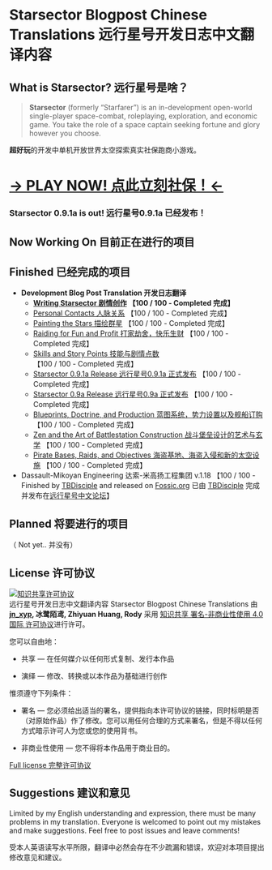 # Starsector Blogpost Chinese Translations 远行星号开发日志中文翻译内容

## What is Starsector? 远行星号是啥？

>**Starsector** (formerly “Starfarer”) is an in-development open-world single-player space-combat, roleplaying, exploration, and economic game. You take the role of a space captain seeking fortune and glory however you choose.

**超好玩**的开发中单机开放世界太空探索真实社保跑商小游戏。

# <a href = "http://fractalsoftworks.com/" target = "_blank">→ PLAY NOW! 点此立刻社保！←</a>
### Starsector 0.9.1a is out! 远行星号0.9.1a 已经发布！

## Now Working On 目前正在进行的项目 

## Finished 已经完成的项目
- **Development Blog Post Translation 开发日志翻译**
	- **<a href="Blog Translation\20201217 - Writing Starsector/20201217-chs&eng.md">Writing Starsector 剧情创作</a>
    【100 / 100 - Completed 完成】**
	- <a href="Blog Translation\20200813 - Personal Contacts/20200813-chs&eng.md">Personal Contacts 人脉关系</a>
    【100 / 100 - Completed 完成】
	- <a href="Blog Translation\20200207 - Painting the Stars/20200207-chs&eng.md">Painting the Stars 描绘群星</a>
    【100 / 100 - Completed 完成】
	- <a href="Blog Translation\20191127 - Raiding for Fun and Profit/20191127-chs&eng.md">Raiding for Fun and Profit 打家劫舍，快乐生财</a>
    【100 / 100 - Completed 完成】
	- <a href="Blog Translation/20190708 - Skills and Story Points/20190708-chs&eng.md">Skills and Story Points 技能与剧情点数</a>
    【100 / 100 - Completed 完成】
	- <a href="Blog Translation/20190510 - Starsector 0.9.1a Release/20190510-chs&eng.md">Starsector 0.9.1a Release 远行星号0.9.1a 正式发布</a>
    【100 / 100 - Completed 完成】
    - <a href="Blog Translation/20181116 - Starsector 0.9a Release/20181116-chs&eng.md">Starsector 0.9a Release 远行星号0.9a 正式发布</a>
    【100 / 100 - Completed 完成】
    - <a href="Blog Translation/20180212 - Blueprints, Doctrine, and Production/20180212-chs&eng.md">Blueprints, Doctrine, and Production 蓝图系统，势力设置以及舰船订购</a>
    【100 / 100 - Completed 完成】
    - <a href="Blog Translation/20180302 - Zen and the Art of Battlestation Construction/20180302-chs&eng.md">Zen and the Art of Battlestation Construction 战斗堡垒设计的艺术与玄学</a>
    【100 / 100 - Completed 完成】
	- <a href="Blog Translation/20180612 - Pirate Bases, Raids, and Objectives/20180612-chs&eng.md">Pirate Bases, Raids, and Objectives 海盗基地、海盗入侵和新的太空设施</a>
    【100 / 100 - Completed 完成】
- Dassault-Mikoyan Engineering 达索-米高扬工程集团 v.1.18
【100 / 100 - Finished by [TBDisciple](https://www.fossic.org/home.php?mod=space&uid=145) and released on [Fossic.org](https://www.fossic.org/forum.php?mod=viewthread&tid=605) 已由 [TBDisciple](https://www.fossic.org/home.php?mod=space&uid=145) 完成并发布在[远行星号中文论坛](https://www.fossic.org/forum.php?mod=viewthread&tid=605)】
## Planned 将要进行的项目
（ Not yet.. 并没有）

## License 许可协议
<a rel="license" href="http://creativecommons.org/licenses/by-nc/4.0/"><img alt="知识共享许可协议" style="border-width:0" src="https://i.creativecommons.org/l/by-nc/4.0/88x31.png" /></a><br /><span xmlns:dct="http://purl.org/dc/terms/" property="dct:title">远行星号开发日志中文翻译内容 Starsector Blogpost Chinese Translations</span> 由 <b><a xmlns:cc="http://creativecommons.org/ns#" href="https://github.com/jnxyp/Starsector-Mod-Translation" property="cc:attributionName" rel="cc:attributionURL">jn_xyp</a>, 冰鹭陌鸢, Zhiyuan Huang, Rody</b> 采用 <a rel="license" href="http://creativecommons.org/licenses/by-nc/4.0/">知识共享 署名-非商业性使用 4.0 国际 许可协议</a>进行许可。

您可以自由地：

- 共享 — 在任何媒介以任何形式复制、发行本作品
	
- 演绎 — 修改、转换或以本作品为基础进行创作

惟须遵守下列条件：

- 署名 — 您必须给出适当的署名，提供指向本许可协议的链接，同时标明是否（对原始作品）作了修改。您可以用任何合理的方式来署名，但是不得以任何方式暗示许可人为您或您的使用背书。

- 非商业性使用 — 您不得将本作品用于商业目的。

[Full license 完整许可协议](LICENSE.txt)

## Suggestions 建议和意见

Limited by my English understanding and expression, there must be many problems in my translation. Everyone is welcomed to point out my mistakes and make suggestions. Feel free to post issues and leave comments!

受本人英语读写水平所限，翻译中必然会存在不少疏漏和错误，欢迎对本项目提出修改意见和建议。

